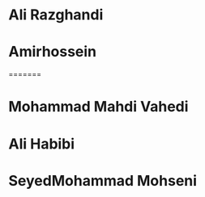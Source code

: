 # Ali Razghandi
# Amirhossein
=======
# Mohammad Mahdi Vahedi
# Ali Habibi
# SeyedMohammad Mohseni

